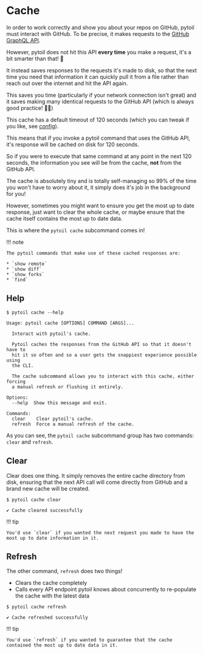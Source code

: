 # Cache

In order to work correctly and show you about your repos on GitHub, pytoil must interact with GitHub. To be precise, it
makes requests to the [GitHub GraphQL API].

However, pytoil does not hit this API **every time** you make a request, it's a bit smarter than that! 🧠

It instead saves responses to the requests it's made to disk, so that the next time you need that information it can quickly pull it from a file rather than reach out over the internet and hit the API again.

This saves you time (particularly if your network connection isn't great) and it saves making many identical requests to the GitHub API (which is always good practice! 👍🏻)

This cache has a default timeout of 120 seconds (which you can tweak if you like, see [config]).

This means that if you invoke a pytoil command that uses the GitHub API, it's response will be cached on disk for 120 seconds.

So if you were to execute that same command at any point in the next 120 seconds, the information you see will be from the cache, **not** from the GitHub API.

The cache is absolutely tiny and is totally self-managing so 99% of the time you won't have to worry about it, it simply does it's job in the background for you!

However, sometimes you might want to ensure you get the most up to date response, just want to clear the whole cache, or maybe ensure that the cache itself contains the most up to date data.

This is where the `pytoil cache` subcommand comes in!

!!! note

    The pytoil commands that make use of these cached responses are:

    * `show remote`
    * `show diff`
    * `show forks`
    * `find`

## Help

[GitHub GraphQL API]: https://docs.github.com/en/graphql
[config]: ../config.md

<div class="termy">

```console
$ pytoil cache --help

Usage: pytoil cache [OPTIONS] COMMAND [ARGS]...

  Interact with pytoil's cache.

  Pytoil caches the responses from the GitHub API so that it doesn't have to
  hit it so often and so a user gets the snappiest experience possible using
  the CLI.

  The cache subcommand allows you to interact with this cache, either forcing
  a manual refresh or flushing it entirely.

Options:
  --help  Show this message and exit.

Commands:
  clear    Clear pytoil's cache.
  refresh  Force a manual refresh of the cache.
```

</div>

As you can see, the `pytoil cache` subcommand group has two commands: `clear` and `refresh`.

## Clear

Clear does one thing. It simply removes the entire cache directory from disk, ensuring that the next API call will come directly from GitHub and a brand new cache will be created.

<div class="termy">

```console
$ pytoil cache clear

✔ Cache cleared successfully

```

</div>

!!! tip

    You'd use `clear` if you wanted the next request you made to have the most up to date information in it.

## Refresh

The other command, `refresh` does two things!

* Clears the cache completely
* Calls every API endpoint pytoil knows about concurrently to re-populate the cache with the latest data

<div class="termy">

```console
$ pytoil cache refresh

✔ Cache refreshed successfully
```

</div>

!!! tip

    You'd use `refresh` if you wanted to guarantee that the cache contained the most up to date data in it.
